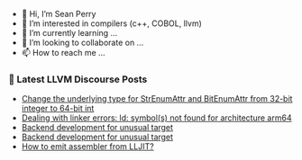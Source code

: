 - 👋 Hi, I’m Sean Perry
- 👀 I’m interested in compilers (c++, COBOL, llvm)
- 🌱 I’m currently learning ...
- 💞️ I’m looking to collaborate on ...
- 📫 How to reach me ...

<!---
s66perry/s66perry is a ✨ special ✨ repository because its `README.md` (this file) appears on your GitHub profile.
You can click the Preview link to take a look at your changes.
--->
### 📕 Latest LLVM Discourse Posts

<!-- DISCOURSE-LLVM:START -->
- [Change the underlying type for StrEnumAttr and BitEnumAttr from 32-bit integer to 64-bit int](https://llvm.discourse.group/t/change-the-underlying-type-for-strenumattr-and-bitenumattr-from-32-bit-integer-to-64-bit-int/5692/1)
- [Dealing with linker errors: ld: symbol&lpar;s&rpar; not found for architecture arm64](https://llvm.discourse.group/t/dealing-with-linker-errors-ld-symbol-s-not-found-for-architecture-arm64/5688/1)
- [Backend development for unusual target](https://llvm.discourse.group/t/backend-development-for-unusual-target/5646/3)
- [Backend development for unusual target](https://llvm.discourse.group/t/backend-development-for-unusual-target/5646/2)
- [How to emit assembler from LLJIT?](https://llvm.discourse.group/t/how-to-emit-assembler-from-lljit/5681/1)
<!-- DISCOURSE-LLVM:END -->
